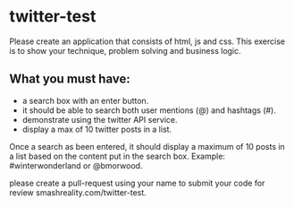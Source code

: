 # twitter-test

Please create an application that consists of html, js and css. This exercise is to show your technique, problem solving and business logic.

## What you must have:

+ a search box with an enter button.
+ it should be able to search both user mentions (@) and hashtags (#).
+ demonstrate using the twitter API service.
+ display a max of 10 twitter posts in a list.

Once a search as been entered, it should display a maximum of 10 posts in a list based on the content put in the search box. Example: #winterwonderland or @bmorwood.

please create a pull-request using your name to submit your code for review smashreality.com/twitter-test.
